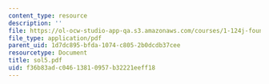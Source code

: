 ```yaml
---
content_type: resource
description: ''
file: https://ol-ocw-studio-app-qa.s3.amazonaws.com/courses/1-124j-foundations-of-software-engineering-fall-2000/f36b83adc04613810957b32221eeff18_sol5.pdf
file_type: application/pdf
parent_uid: 1d7dc895-bfda-1074-c805-2b0dcdb37cee
resourcetype: Document
title: sol5.pdf
uid: f36b83ad-c046-1381-0957-b32221eeff18
---
```

